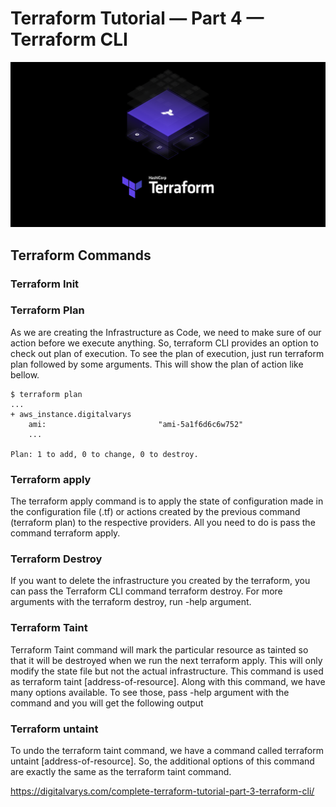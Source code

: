 # Terraform Tutorial — Part 4 — Terraform CLI
<p align="center">
  <img src="../images/terraform_logo.png" />
</p>

## Terraform Commands
### Terraform Init
### Terraform Plan
As we are creating the Infrastructure as Code, we need to make sure of our action before we execute anything. So, terraform CLI provides an option to check out plan of execution. To see the plan of execution, just run terraform plan followed by some arguments. This will show the plan of action like bellow.

```
$ terraform plan
...
+ aws_instance.digitalvarys
    ami:                         "ami-5a1f6d6c6w752"
    ...

Plan: 1 to add, 0 to change, 0 to destroy.
```

### Terraform apply
The terraform apply command is to apply the state of configuration made in the configuration file (.tf) or actions created by the previous command (terraform plan) to the respective providers. All you need to do is pass the command terraform apply.
### Terraform Destroy
If you want to delete the infrastructure you created by the terraform, you can pass the Terraform CLI command terraform destroy. For more arguments with the terraform destroy, run -help argument.

### Terraform Taint
Terraform Taint command will mark the particular resource as tainted so that it will be destroyed when we run the next terraform apply. This will only modify the state file but not the actual infrastructure. This command is used as terraform taint [address-of-resource]. Along with this command, we have many options available. To see those, pass -help argument with the command and you will get the following output

### Terraform untaint
To undo the terraform taint command, we have a command called terraform untaint [address-of-resource]. So, the additional options of this command are exactly the same as the terraform taint command.

https://digitalvarys.com/complete-terraform-tutorial-part-3-terraform-cli/
